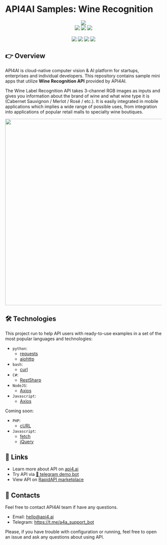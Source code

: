 # API4AI Samples: Wine Recognition

<div align="center">
<a target="_blank" href="https://api4.ai?utm_source=wine_rec_example_repo&utm_medium=readme&utm_campaign=examples"><img src="https://storage.googleapis.com/api4ai-static/logo/a4a-logo-horizontal-gradient-rectangular-bg-round-glow-small-550.png"/></a>
</div>


<div align="center">
<a target="_blank" href="https://rapidapi.com/api4ai-api4ai-default/api/wine-recognition2/details"><img src="https://img.shields.io/badge/View%20on%20RapidAPI-gray?logo=octopusdeploy&style=for-the-badge"/></a>
<a target="_blank" href="https://api4.ai/apis/wine-rec?utm_source=wine_rec_example_repo&utm_medium=readme&utm_campaign=examples"><img src="https://img.shields.io/badge/api4.ai%20platform-fee33c?style=for-the-badge&logo=icloud&logoColor=black"/></a>
<a target="_blank" href="https://t.me/a4a_wine_rec_bot"><img src="https://img.shields.io/badge/-Telegram%20demo-ddd?logo=telegram&style=for-the-badge"/></a>
<br><br>
<a target="_blank" href="https://www.instagram.com/api4ai"><img src="https://img.shields.io/badge/instagram--blue?style=social&logo=instagram"/></a>
<a target="_blank" href="https://www.facebook.com/api4ai.solutions/"><img src="https://img.shields.io/badge/facebook--blue?style=social&logo=facebook"/></a>
<a target="_blank" href="https://twitter.com/Api4Ai"><img src="https://img.shields.io/badge/twitter--blue?style=social&logo=twitter"/></a>
<a target="_blank" href="https://www.linkedin.com/company/api4ai"><img src="https://img.shields.io/badge/linkedin--blue?style=social&logo=linkedin"/></a>
</div>


## 👉 Overview

API4AI is cloud-native computer vision & AI platform for startups, enterprises and individual developers. This repository contains sample mini apps that utilize **Wine Recognition API** provided by API4AI.

The Wine Label Recognition API takes 3-channel RGB images as inputs and gives you information about the brand of wine and what wine type it is (Cabernet Sauvignon / Merlot / Rosé / etc.). It is easily integrated in mobile applications which implies a wide range of possible uses, from integration into applications of popular retail malls to specialty wine boutiques.

<div align="center">
<img width="600" src="https://storage.googleapis.com/api4ai-static/visuals/wine_recognition_1.jpg"/>
</div>


## 🛠 Technologies

This project run to help API users with ready-to-use examples in a set of the most popular languages and technologies:

* `python`:
  * [requests](./python/requests)
  * [aiohttp](./python/aiohttp)
* `bash`:
  * [curl](./bash/curl)
* `C#`:
  * [RestSharp](./csharp/restsharp)
* `NodeJS`:
  * [Axios](./nodejs/axios)
* `Javascript`:
  * [Axios](./js/axios)

Coming soon:

* `PHP`:
  * [cURL](./php/curl)
* `Javascript`:
  * [fetch](./js/fetch)
  * [jQuery](./js/jquery)


## 🔗 Links

* Learn more about API on [api4.ai](https://api4.ai/docs/wine-rec?utm_source=wine_rec_example_repo&utm_medium=readme&utm_campaign=examples)
* Try API via [🤖 telegram demo bot](https://t.me/a4a_wine_rec_bot)
* View API on [RapidAPI marketplace](https://rapidapi.com/api4ai-api4ai-default/api/wine-recognition2/details)


## 📩 Contacts

Feel free to contact API4AI team if have any questions.

* Email: hello@api4.ai
* Telegram: https://t.me/a4a_support_bot

Please, if you have trouble with configuration or running, feel free to open an issue and ask any questions about using API.
